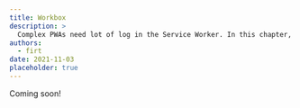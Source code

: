 ```yaml
---
title: Workbox
description: >
  Complex PWAs need lot of log in the Service Worker. In this chapter, you will learn how to use the Workbox library to enhance your PWA.
authors:
  - firt
date: 2021-11-03
placeholder: true
---
```


Coming soon!
